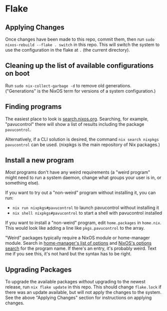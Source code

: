 # Flake

## Applying Changes

Once changes have been made to this repo, commit them, then run `sudo nixos-rebuild --flake . switch` in this repo.
This will switch the system to use the configuration in the flake at `.` (the current directory).

## Cleaning up the list of available configurations on boot

Run `sudo nix-collect-garbage -d` to remove old generations.
("Generations" is the NixOS term for versions of a system configuration.)

## Finding programs

The easiest place to look is [search.nixos.org](https://search.nixos.org/).
Searching, for example, "pavucontrol" there will show a list of results including the package `pavucontrol`.

Alternatively, if a CLI solution is desired, the command `nix search nixpkgs pavucontrol` can be used.
(nixpkgs is the main repository of Nix packages.)

## Install a new program

*Most* programs don't have any weird requirements (a "weird program" might need to run a system daemon, change what groups your user is in, or something else).

If you want to try out a "non-weird" program without installing it, you can run:

- `nix run nixpkgs#pavucontrol` to launch pavucontrol without installing it
- `nix shell nixpkgs#pavucontrol` to start a shell with pavucontrol installed

If you want to install a "non-weird" program, edit `home.packages` in `home.nix`.
This would look like adding a line like `pkgs.pavucontrol` to the array.

"Weird" packages typically require a NixOS module or home-manager module.
Search in [home-manager's list of options](https://rycee.gitlab.io/home-manager/options.html) and [NixOS's options search](https://search.nixos.org/options) for the program name.
If there's an entry, it's probably weird.
Text me if you see this, it's not hard but the syntax has to be right.

## Upgrading Packages

To upgrade the available packages *without* upgrading to the newest release, run `nix flake update` in this repo.
This should change `flake.lock` if there was an update available, but will not apply the changes to the system.
See the above "Applying Changes" section for instructions on applying changes.
